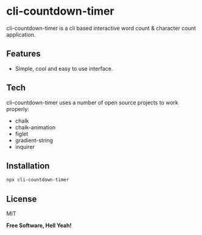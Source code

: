 # cli-countdown-timer

cli-countdown-timer is a cli based interactive word count & character count application.

## Features

- Simple, cool and easy to use interface.

## Tech

cli-countdown-timer uses a number of open source projects to work properly:

- chalk
- chalk-animation
- figlet
- gradient-string
- inquirer

## Installation

```sh
npx cli-countdown-timer
```

## License

MIT

**Free Software, Hell Yeah!**

